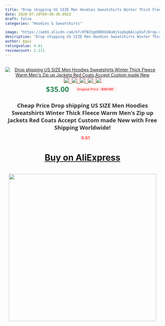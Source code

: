```yaml
---
title: "Drop shipping US SIZE Men Hoodies Sweatshirts Winter Thick Fleece Warm Men's Zip up Jackets Red Coats Accept Custom made New"
date: 2020-07-20T09:40:36.892Z
draft: false
categories: "Hoodies & Sweatshirts"

image: "https://ae01.alicdn.com/kf/HTB15gO9DKGSBuNjSspbq6AiipXaf/Drop-shipping-US-SIZE-Men-Hoodies-Sweatshirts-Winter-Thick-Fleece-Warm-Men-s-Zip-up-Jackets.jpg"
description: "Drop shipping US SIZE Men Hoodies Sweatshirts Winter Thick Fleece Warm Men's Zip up Jackets Red Coats Accept Custom made New"
author: Agus
ratingvalue: 4.61
reviewcount: 1.111
---
```

<br>
<div style="text-align: center;">
<a href="https://s.click.aliexpress.com/e/_AV5l9T" target="_blank" rel="nofollow noopener noreferrer"><img alt="Drop shipping US SIZE Men Hoodies Sweatshirts Winter Thick Fleece Warm Men's Zip up Jackets Red Coats Accept Custom made New" class="magnifier-image" src="https://ae01.alicdn.com/kf/HTB15gO9DKGSBuNjSspbq6AiipXaf/Drop-shipping-US-SIZE-Men-Hoodies-Sweatshirts-Winter-Thick-Fleece-Warm-Men-s-Zip-up-Jackets.jpg_640x640.jpg">
<br>
<img style="border:1px solid salmon" src="https://ae01.alicdn.com/kf/HTB15gO9DKGSBuNjSspbq6AiipXaf/Drop-shipping-US-SIZE-Men-Hoodies-Sweatshirts-Winter-Thick-Fleece-Warm-Men-s-Zip-up-Jackets.jpg_120x120.jpg">&nbsp;&nbsp;<img style="border:1px solid salmon" src="https://ae01.alicdn.com/kf/HTB1ZeXCkDmWBKNjSZFBq6xxUFXaD/Drop-shipping-US-SIZE-Men-Hoodies-Sweatshirts-Winter-Thick-Fleece-Warm-Men-s-Zip-up-Jackets.jpg_120x120.jpg">&nbsp;&nbsp;<img style="border:1px solid salmon" src="https://ae01.alicdn.com/kf/HTB1gJCKcED.BuNjt_h7q6yNDVXah/Drop-shipping-US-SIZE-Men-Hoodies-Sweatshirts-Winter-Thick-Fleece-Warm-Men-s-Zip-up-Jackets.jpg_120x120.jpg">&nbsp;&nbsp;<img style="border:1px solid salmon" src="_120x120.jpg">&nbsp;&nbsp;<img style="border:1px solid salmon" src="https://ae01.alicdn.com/kf/HTB1kCqUCSBYBeNjy0Feq6znmFXaq/Drop-shipping-US-SIZE-Men-Hoodies-Sweatshirts-Winter-Thick-Fleece-Warm-Men-s-Zip-up-Jackets.jpg_120x120.jpg"></a></div><br0>
<div style="text-align: center;"><span style="background-color: white; border: 0px; box-sizing: border-box; color: seagreen; display: inline-block; font-family: &quot;open sans&quot; , &quot;arial&quot; , &quot;helvetica&quot; , sans-serif , &quot;heiti&quot;; font-size: 24px; font-stretch: inherit; font-weight: 700; line-height: inherit; margin: 0px 10px 0px 0px; padding: 0px; vertical-align: middle;">$35.00 </span>
<span style="background: rgb(255 , 241 , 241); border-radius: 3px; border: 0px; box-sizing: border-box; color: #ff4747; display: inline-block; font-family: inherit; font-size: 12px; font-stretch: inherit; font-style: inherit; font-variant: inherit; font-weight: 600; line-height: inherit; margin: 0px; padding: 2px 5px; transform: scale(0.9); vertical-align: middle;">Original Price : <b style="text-decoration: line-through;">$35.00 </b> &nbsp;&nbsp;</span></div>
<h1 style="color: #333333; display: inline-block; font-family: &quot;open sans&quot; , &quot;arial&quot; , &quot;helvetica&quot; , sans-serif , &quot;heiti&quot;; font-size: 18px; font-stretch: inherit; font-weight: 700; text-align: center;">Cheap Price Drop shipping US SIZE Men Hoodies Sweatshirts Winter Thick Fleece Warm Men's Zip up Jackets Red Coats Accept Custom made New with Free Shipping Worldwide!</h1>
<div style="color: #ff4747; text-align: center;">
<img src="https://4.bp.blogspot.com/-M0ZcTcb-5uY/XleCXlxnR4I/AAAAAAAAAEc/OrjgMkXV1oMQFaCRZj5HQwOCBcu3w1FegCPcBGAYYCw/s1600/star.png" style="height: 15px;">&nbsp;<b>4.61</b></div>
<div class="button_cont" align="center"><a class="buynow_a" href="https://s.click.aliexpress.com/e/_AV5l9T" target="_blank" rel="nofollow noopener noreferrer"><H1>Buy on AliExpress</H1></a></div><br>
<div class="separator" style="clear: both; text-align: center;">
<img src="https://lh3.googleusercontent.com/-pTy5HemUv9M/XlePHvY0dAI/AAAAAAAAAE4/0nX5iRUoIWY8eMW9Dpxeirr157OZliDIgCLcBGAsYHQ/s1600/badge.gif" width="480">
</div>
